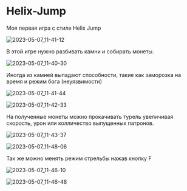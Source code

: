 # Helix-Jump

Моя первая игра с стиле Helix Jump

![2023-05-07_11-41-12](https://user-images.githubusercontent.com/113841091/236667574-fe4ef6ad-5f39-4132-a93b-c91364b510ab.png)

В этой игре нужно разбивать камни и собирать монеты.

![2023-05-07_11-40-30](https://user-images.githubusercontent.com/113841091/236667656-638973d8-d65a-4bb6-a426-a7ac9ed17afa.png)

Иногда из камней выпадают способности, такие как заморозка на время и режим бога (неуязвимости)

![2023-05-07_11-41-44](https://user-images.githubusercontent.com/113841091/236667711-9397cae3-5b1d-46e4-9160-f8cfd69059f2.png)

![2023-05-07_11-42-33](https://user-images.githubusercontent.com/113841091/236667726-9ce2789a-c773-48bf-bab8-45744b7f4f5e.png)

На полученные монеты можно прокачивать турель увеличивая скорость, урон или колличество выпущенных патронов.

![2023-05-07_11-43-37](https://user-images.githubusercontent.com/113841091/236667806-0439bfab-7491-4604-9401-0169c9bc1820.png)

![2023-05-07_11-48-06](https://user-images.githubusercontent.com/113841091/236667811-6fd4cbea-0f58-45f1-9fed-b6ec8651ab89.png)

Так же можно менять режим стрельбы нажав кнопку F

![2023-05-07_11-46-10](https://user-images.githubusercontent.com/113841091/236667829-6dbd7eab-fcb5-449e-91af-ecca967a27da.png)

![2023-05-07_11-46-48](https://user-images.githubusercontent.com/113841091/236667833-73cfe039-add6-421a-9ca2-4ec15f1750c3.png)
